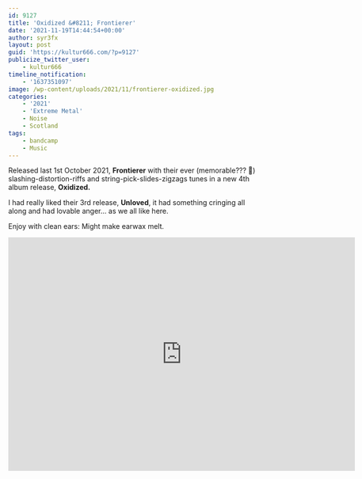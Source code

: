 ```yaml
---
id: 9127
title: 'Oxidized &#8211; Frontierer'
date: '2021-11-19T14:44:54+00:00'
author: syr3fx
layout: post
guid: 'https://kultur666.com/?p=9127'
publicize_twitter_user:
    - kultur666
timeline_notification:
    - '1637351097'
image: /wp-content/uploads/2021/11/frontierer-oxidized.jpg
categories:
    - '2021'
    - 'Extreme Metal'
    - Noise
    - Scotland
tags:
    - bandcamp
    - Music
---
```


Released last 1st October 2021, **Frontierer** with their ever (memorable??? 🤣) slashing-distortion-riffs and string-pick-slides-zigzags tunes in a new 4th album release, **Oxidized.**

I had really liked their 3rd release, **Unloved**, it had something cringing all along and had lovable anger… as we all like here.

Enjoy with clean ears: Might make earwax melt.

<iframe style="border: 0; width: 700; height: 472px;" src="https://bandcamp.com/EmbeddedPlayer/album=1558876972/size=large/bgcol=333333/linkcol=e99708/tracklist=false/transparent=true/" seamless></iframe>